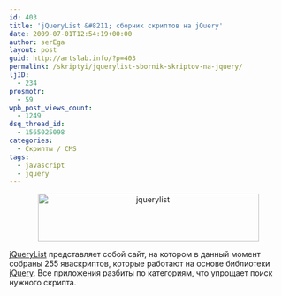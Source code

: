 ```yaml
---
id: 403
title: 'jQueryList &#8211; сборник скриптов на jQuery'
date: 2009-07-01T12:54:19+00:00
author: serEga
layout: post
guid: http://artslab.info/?p=403
permalink: /skriptyi/jquerylist-sbornik-skriptov-na-jquery/
ljID:
  - 234
prosmotr:
  - 59
wpb_post_views_count:
  - 1249
dsq_thread_id:
  - 1565025098
categories:
  - Скрипты / CMS
tags:
  - javascript
  - jquery
---
```

<p style="text-align: center;">
  <img class="aligncenter" style="border: 0pt none;" src="http://img12.imageshack.us/img12/9775/logojl.jpg" alt="jquerylist" width="400" height="87" />
</p>

<a href="http://jquerylist.com/" target="_blank">jQueryList</a> представляет собой сайт, на котором в данный момент собраны 255 яваскриптов, которые работают на основе библиотеки <a href="http://jquery.com/" target="_blank">jQuery</a>. Все приложения разбиты по категориям, что упрощает поиск нужного скрипта.